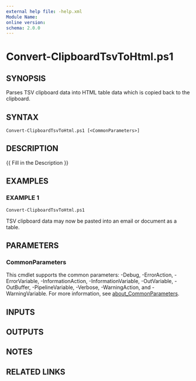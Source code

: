 ```yaml
---
external help file: -help.xml
Module Name:
online version:
schema: 2.0.0
---
```


# Convert-ClipboardTsvToHtml.ps1

## SYNOPSIS
Parses TSV clipboard data into HTML table data which is copied back to the clipboard.

## SYNTAX

```
Convert-ClipboardTsvToHtml.ps1 [<CommonParameters>]
```

## DESCRIPTION
{{ Fill in the Description }}

## EXAMPLES

### EXAMPLE 1
```
Convert-ClipboardTsvToHtml.ps1
```

TSV clipboard data may now be pasted into an email or document as a table.

## PARAMETERS

### CommonParameters
This cmdlet supports the common parameters: -Debug, -ErrorAction, -ErrorVariable, -InformationAction, -InformationVariable, -OutVariable, -OutBuffer, -PipelineVariable, -Verbose, -WarningAction, and -WarningVariable. For more information, see [about_CommonParameters](http://go.microsoft.com/fwlink/?LinkID=113216).

## INPUTS

## OUTPUTS

## NOTES

## RELATED LINKS
